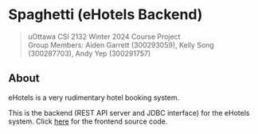 # Spaghetti (eHotels Backend)

> uOttawa CSI 2132 Winter 2024 Course Project  
> Group Members: Aiden Garrett (300293059), Kelly Song (300287703), Andy Yep (300291757)

## About

eHotels is a very rudimentary hotel booking system.

This is the backend (REST API server and JDBC interface) for the eHotels system. Click [here](https://github.com/GentlyTech/sauce) for the frontend source code.
